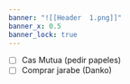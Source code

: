 ```yaml
---
banner: "![[Header  1.png]]"
banner_x: 0.5
banner_lock: true
---
```


- [ ] Cas Mutua (pedir papeles) 
- [ ] Comprar jarabe (Danko)